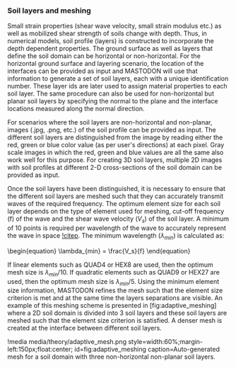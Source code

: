 ### Soil layers and meshing

Small strain properties (shear wave velocity, small strain modulus etc.) as well as mobilized shear strength of soils change with depth. Thus, in numerical models, soil profile (layers) is constructed to incorporate the depth dependent properties. The ground surface as well as layers that define the soil domain can be horizontal
or non-horizontal. For the horizontal ground surface and layering scenario, the location
of the interfaces can be provided as input and MASTODON will use that
information to generate a set of soil layers, each with a unique
identification number. These layer ids are later used to assign material
properties to each soil layer. The same procedure can also be used for
non-horizontal but planar soil layers by specifying the normal to the
plane and the interface locations measured along the normal direction.

For scenarios where the soil layers are non-horizontal and non-planar, images (.jpg, .png, etc.) of the soil profile can be provided as input. The different soil layers are distinguished from the image by reading either the red, green or blue color value (as per user's directions) at each pixel. Gray scale images in which the red, green and blue values are all the same also work well for this purpose. For creating 3D soil layers, multiple 2D images with soil profiles at different 2-D cross-sections of the soil domain can be provided as input.

Once the soil layers have been distinguished, it is necessary to ensure that the different soil layers are meshed such that they can accurately transmit waves of the required frequency. The optimum element size for each soil layer depends on the type of element used for meshing, cut-off frequency (f) of the wave and the shear wave velocity ($V_s$) of the soil layer. A minimum of 10 points is required per wavelength of the wave to accurately represent the wave in space [!citep](coleman2016time). The minimum wavelength ($\lambda_{min}$) is calculated as:

\begin{equation}
\lambda_{min} = \frac{V_s}{f}
\end{equation}

If linear elements such as QUAD4 or HEX8 are used, then the optimum mesh size is $\lambda_{min}/10$. If quadratic elements such as QUAD9 or HEX27 are used, then the optimum mesh size is $\lambda_{min}/5$. Using the minimum element size information, MASTODON refines the mesh such that the element size criterion is met and at the same time the layers separations are visible. An example of this meshing scheme is presented in [fig:adaptive_meshing] where a 2D soil domain is divided into 3 soil layers and these soil layers are meshed such that the element size criterion is satisfied. A denser mesh is created at the interface between different soil layers.

!media media/theory/adaptive_mesh.png
       style=width:60%;margin-left:150px;float:center;
       id=fig:adaptive_meshing
       caption=Auto-generated mesh for a soil domain with three non-horizontal non-planar soil layers.
